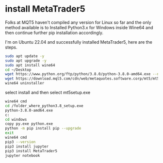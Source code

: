 install MetaTrader5
=======================

Folks at MQT5 haven't compiled any version for Linux so far and the only method available is to Installed 
Python3.x for Windows inside Wine64 and then continue further pip installation accordingly.

I'm on Ubuntu 22.04 and successfully installed MetaTrader5, here are the steps.

```bash
sudo apt update -y
sudo apt upgrade -y
sudo apt install wine64
cd ~/Desktop
wget https://www.python.org/ftp/python/3.8.0/python-3.8.0-amd64.exe --no-check-certificate
wget https://download.mql5.com/cdn/web/metaquotes.software.corp/mt5/mt5setup.exe --no-check-certificate
wine64 uninstaller
```
select install and then select mt5setup.exe
```bash
wine64 cmd
cd /folder_where_python3.8_setup.exe
python-3.8.0-amd64.exe
c:
cd windows
copy py.exe python.exe
python -m pip install pip --upgrade
exit
wine64 cmd
pip3 --version
pip3 install jupyter
pip3 install MetaTrader5
jupyter notebook
```

